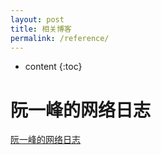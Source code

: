 ```yaml
---
layout: post
title: 相关博客
permalink: /reference/
---
```


* content
{:toc}


阮一峰的网络日志
=====================
[阮一峰的网络日志](http://www.ruanyifeng.com/blog/)